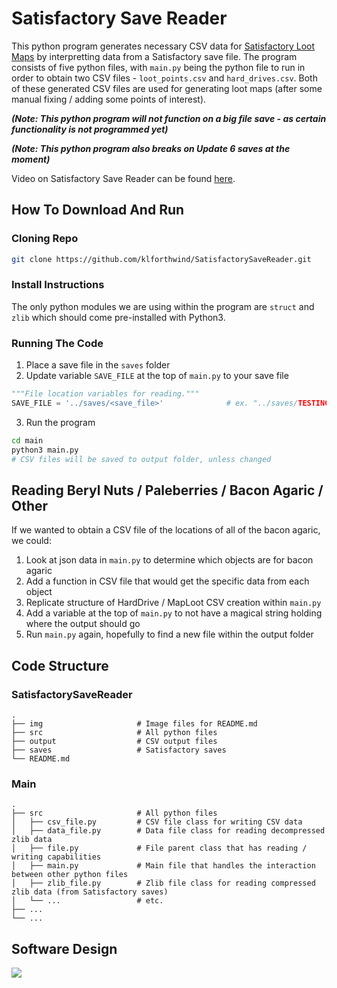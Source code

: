 # Satisfactory Save Reader
This python program generates necessary CSV data for [Satisfactory Loot Maps](https://github.com/klforthwind/SatisfactoryLootMaps) by interpretting data from a Satisfactory save file. The program consists of five python files, with `main.py` being the python file to run in order to obtain two CSV files - `loot_points.csv` and `hard_drives.csv`. Both of these generated CSV files are used for generating loot maps (after some manual fixing / adding some points of interest).

***(Note: This python program will not function on a big file save - as certain functionality is not programmed yet)***

***(Note: This python program also breaks on Update 6 saves at the moment)***

Video on Satisfactory Save Reader can be found [here](https://youtu.be/tOUbUM7gMZA).


## How To Download And Run
### Cloning Repo
```sh
git clone https://github.com/klforthwind/SatisfactorySaveReader.git
```

### Install Instructions
The only python modules we are using within the program are `struct` and `zlib` which should come pre-installed with Python3.

### Running The Code
1. Place a save file in the `saves` folder
2. Update variable `SAVE_FILE` at the top of `main.py` to your save file
```py
"""File location variables for reading."""
SAVE_FILE = '../saves/<save_file>'              # ex. "../saves/TESTING.sav" <===
```
3. Run the program
```sh
cd main
python3 main.py 
# CSV files will be saved to output folder, unless changed
```

## Reading Beryl Nuts / Paleberries / Bacon Agaric / Other
If we wanted to obtain a CSV file of the locations of all of the bacon agaric, we could:
1. Look at json data in `main.py` to determine which objects are for bacon agaric
2. Add a function in CSV file that would get the specific data from each object
3. Replicate structure of HardDrive / MapLoot CSV creation within `main.py`
4. Add a variable at the top of `main.py` to not have a magical string holding where the output should go
5. Run `main.py` again, hopefully to find a new file within the output folder


## Code Structure
### SatisfactorySaveReader
```
.
├── img                     # Image files for README.md
├── src                     # All python files
├── output                  # CSV output files
├── saves                   # Satisfactory saves
└── README.md
```


### Main
```
.
├── src                     # All python files
│   ├── csv_file.py         # CSV file class for writing CSV data
│   ├── data_file.py        # Data file class for reading decompressed zlib data
│   ├── file.py             # File parent class that has reading / writing capabilities
│   ├── main.py             # Main file that handles the interaction between other python files
│   ├── zlib_file.py        # Zlib file class for reading compressed zlib data (from Satisfactory saves)
│   └── ...                 # etc.
├── ...
└── ...
```

## Software Design
![](img/SatisfactorySaveReader_FileStructure.png)
